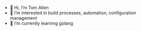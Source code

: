 - 👋 Hi, I’m Tom Allen
- 👀 I’m interested in build processes, automation, configuration management
- 🌱 I’m currently learning golang

<!---
rstomallen/rstomallen is a ✨ special ✨ repository because its `README.md` (this file) appears on your GitHub profile.
You can click the Preview link to take a look at your changes.
--->
